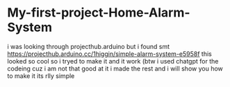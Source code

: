 # My-first-project-Home-Alarm-System
i was looking through projecthub.arduino but i found smt https://projecthub.arduino.cc/1higgin/simple-alarm-system-e5958f this looked so cool so i tryed to make it and it work (btw i used chatgpt for the codeing cuz i am not that good at it i made the rest and i will show you how to make it its rlly simple
